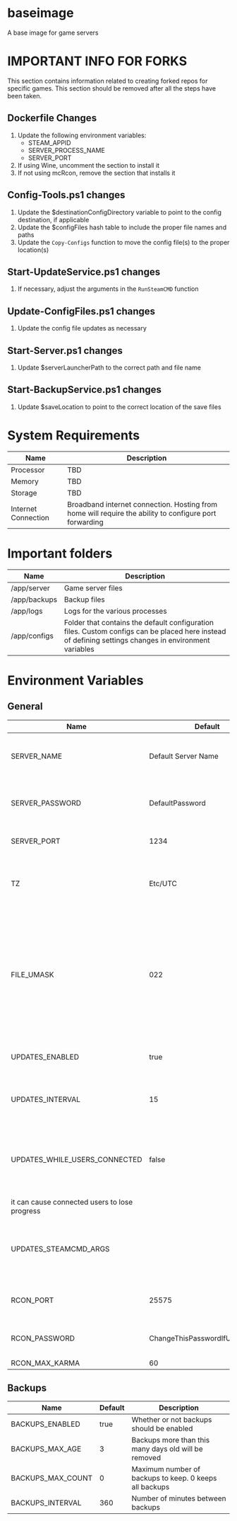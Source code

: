 # baseimage
A base image for game servers

# IMPORTANT INFO FOR FORKS
This section contains information related to creating forked repos for specific games. This section should be
removed after all the steps have been taken.

## Dockerfile Changes
1. Update the following environment variables:
    - STEAM_APPID
    - SERVER_PROCESS_NAME
    - SERVER_PORT
2. If using Wine, uncomment the section to install it
3. If not using mcRcon, remove the section that installs it

## Config-Tools.ps1 changes
1. Update the $destinationConfigDirectory variable to point to the config destination, if applicable
2. Update the $configFiles hash table to include the proper file names and paths
3. Update the `Copy-Configs` function to move the config file(s) to the proper location(s)

## Start-UpdateService.ps1 changes
1. If necessary, adjust the arguments in the `RunSteamCMD` function

## Update-ConfigFiles.ps1 changes
1. Update the config file updates as necessary

## Start-Server.ps1 changes
1. Update $serverLauncherPath to the correct path and file name

## Start-BackupService.ps1 changes
1. Update $saveLocation to point to the correct location of the save files

# System Requirements
| Name | Description |
| - | - |
| Processor | TBD |
| Memory | TBD |
| Storage | TBD |
| Internet Connection | Broadband internet connection. Hosting from home will require the ability to configure port forwarding |

# Important folders
| Name | Description |
| - | - |
| /app/server | Game server files |
| /app/backups | Backup files |
| /app/logs | Logs for the various processes |
| /app/configs | Folder that contains the default configuration files. Custom configs can be placed here instead of defining settings changes in environment variables |

# Environment Variables
## General
| Name | Default | Description |
| ---------------- | ------- | ----------- |
| SERVER_NAME | Default Server Name | The name to be displayed in the server list |
| SERVER_PASSWORD | DefaultPassword | The password to be used for the server |
| SERVER_PORT | 1234 | The port to be used by the server |
| TZ | Etc/UTC | Time zone for the server. A full list can be [found here](https://en.wikipedia.org/wiki/List_of_tz_database_time_zones)
| FILE_UMASK | 022 | umask value to use for configs, backups, and server files. [This article](https://www.digitalocean.com/community/tutorials/linux-permissions-basics-and-how-to-use-umask-on-a-vps) has a good explanation on permissions and how the umask works
| UPDATES_ENABLED | true | Whether to check for updates or not |
| UPDATES_INTERVAL | 15 | Number of minutes between update checks |
| UPDATES_WHILE_USERS_CONNECTED | false | Whether or not to run updates when users are connected. If set to true,
it can cause connected users to lose progress |
| UPDATES_STEAMCMD_ARGS | | Additional arguments to be passed to the steamcmd command |
| RCON_PORT | 25575 | RCON port, if available for the server
| RCON_PASSWORD | ChangeThisPasswordIfUsingRCON | Password to use if exposing RCON |
| RCON_MAX_KARMA | 60 | 

## Backups
| Name | Default | Description |
| ---------------- | ------- | ----------- |
| BACKUPS_ENABLED | true | Whether or not backups should be enabled |
| BACKUPS_MAX_AGE | 3 | Backups more than this many days old will be removed |
| BACKUPS_MAX_COUNT | 0 | Maximum number of backups to keep. 0 keeps all backups |
| BACKUPS_INTERVAL | 360 | Number of minutes between backups |



